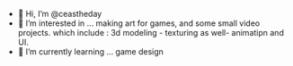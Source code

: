 - 👋 Hi, I’m @ceastheday
- 👀 I’m interested in ... making art for games, and some small video projects. which include : 3d modeling - texturing as well- animatipn and UI.
- 🌱 I’m currently learning ... game design

<!---
ceastheday/ceastheday is a ✨ special ✨ repository because its `README.md` (this file) appears on your GitHub profile.
You can click the Preview link to take a look at your changes.
--->
